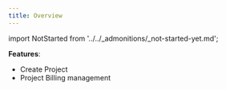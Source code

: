 ```yaml
---
title: Overview
---
```


import NotStarted from '../../_admonitions/_not-started-yet.md';

<NotStarted/>

__Features__: 
- Create Project
- Project Billing management
